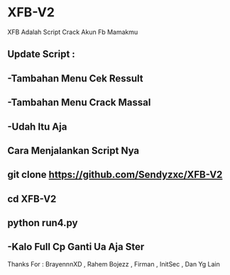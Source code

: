 # XFB-V2
XFB Adalah Script Crack Akun Fb Mamakmu

Update Script : 
-
-Tambahan Menu Cek Ressult
-
-Tambahan Menu Crack Massal
-
-Udah Itu Aja
-

Cara Menjalankan Script Nya
-
git clone https://github.com/Sendyzxc/XFB-V2
-
cd XFB-V2
-
python run4.py
-

-Kalo Full Cp Ganti Ua Aja Ster
-

Thanks For : BrayennnXD , Rahem Bojezz , Firman , InitSec , Dan Yg Lain
